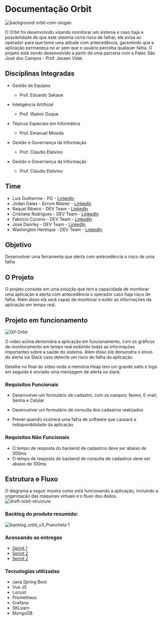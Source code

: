 # Documentação Orbit

![background-orbit-com-slogan](https://user-images.githubusercontent.com/56441318/171164559-775dfbf2-5a23-4b91-b0fb-6318a50cebac.png)

O Orbit foi desenvolvido visando monitorar um sistema e caso haja a possibilidade de que este sistema corre risco de falhar, ele avisa ao operador para que tome uma atitude com antecedência, garantindo que a aplicação permaneça no ar sem que o usuário perceba qualquer falha. O projeto está sendo desenvolvido a partir de uma parceria com a Fatec São José dos Campos - Prof. Jessen Vidal.

## Disciplinas Integradas

- Gestão de Equipes
  - Prof. Eduardo Sakaue

- Inteligência Artificial
  - Prof. Walmir Duque

- Tópicos Especiais em Informática
  - Prof. Emanuel Mineda

- Gestão e Governança da Informação
  - Prof. Claudio Etelvino
  
- Gestão e Governança da Informação
  - Prof. Claudio Etelvino

## Time

- Luis Guilherme - PO - [LinkedIn](https://www.linkedin.com/in/luis-guibelem/)
- Jodan Galas - Scrum Master - [LinkedIn](https://www.linkedin.com/in/jodangalas/)
- Raquel Ribeiro - DEV Team - [LinkedIn](https://www.linkedin.com/in/raquel-rodrigues-ribeiro-a9537818b)
- Cristiane Rodrigues - DEV Team - [LinkedIn](https://www.linkedin.com/in/cristiane-rodrigues-20b3b61b2)
- Fabrício Cursino - DEV Team - [LinkedIn](https://www.linkedin.com/in/fcursino)
- José Danrley - DEV Team - [LinkedIn](https://www.linkedin.com/in/jos%C3%A9-danrley-069827191)
- Washington Hentique - DEV Team - [LinkedIn](https://www.linkedin.com/in/justhenrique/)


## Objetivo

Desenvolver uma ferramenta que alerta com antecedência o risco de uma falha


## O Projeto

O projeto consiste em uma solução que tem a capacidade de monitorar uma aplicação e alerta com antecedência o operador caso haja risco de falha. Além disso ela será capaz de monitorar e exibir as informações da aplicação em tempo real.


## Projeto em funcionamento

![Gif-Orbit](https://user-images.githubusercontent.com/56441318/168501973-8e5a1e5b-d5fb-4379-8076-0b2b47a94f75.gif)

O vídeo acima demonstra a aplicação em funcionamento, com os gráficos de monitoramento em tempo real exibindo todas as informações importantes sobre a saúde do sistema. Além disso ele demonstra o envio do alerta via Slack caso detecte um risco de falha da aplicação.

Detalhe no final do vídeo onde a memória Heap tem um grande salto e logo em seguida é enviado uma mensagem de alerta no slack.


### Requisitos Funcionais

- Desenvolver um formulário de cadastro, com os campos: Nome, E-mail, Senha e Celular

- Desenvolver um formulário de consulta dos cadastros realizados

- Prever quando ocorrerá uma falha de software que causará a indisponibilidade da
aplicação


### Requisitos Não Funcionais

- O tempo de resposta do backend de cadastros deve ser abaixo de 300ms
- O tempo de resposta do backend de consulta de cadastros deve ser abaixo de 100ms

## Estrutura e Fluxo
O diagrama a seguir mostra como está funcionando a aplicação, incluindo a organização das máquinas virtuais e o fluxo dos dados.
![draft-orbit-structure](https://user-images.githubusercontent.com/56441318/168480728-c159fdfd-d398-4e37-b236-97e93dce8496.png)


### Backlog do produto resumido:
![backlog_orbit_v3_Prancheta 1](https://user-images.githubusercontent.com/56441318/172073923-0d32e9fc-f5e2-450d-b960-322dbdfe48a6.png)


### Acessando as entregas

- [Sprint 1](https://github.com/Orbit-API/orbit-docs/tree/main/Sprint%201)
- [Sprint 2](https://github.com/Orbit-API/orbit-docs/tree/main/Sprint%202)
- [Sprint 2](https://github.com/Orbit-API/orbit-docs/tree/main/Sprint%203)


### Tecnologias utilizadas
- Java Spring Boot
- Vue JS
- Locust
- Prometheus
- Grafana
- SKLearn
- MongoDB

